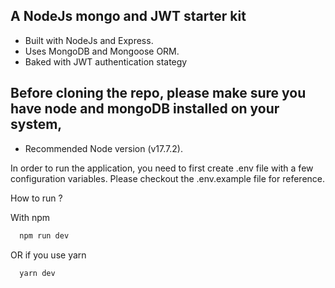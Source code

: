 ## A NodeJs mongo and JWT starter kit


- Built with NodeJs and Express.
- Uses MongoDB and Mongoose ORM.
- Baked with JWT authentication stategy

## Before cloning the repo, please make sure you have node and mongoDB installed on your system, 
- Recommended Node version (v17.7.2).

In order to run the application, you need to first create .env file with a few configuration variables. Please checkout the .env.example file for reference.

How to run ?

With npm

```bash
  npm run dev
```

OR if you use yarn
```bash
  yarn dev
```
